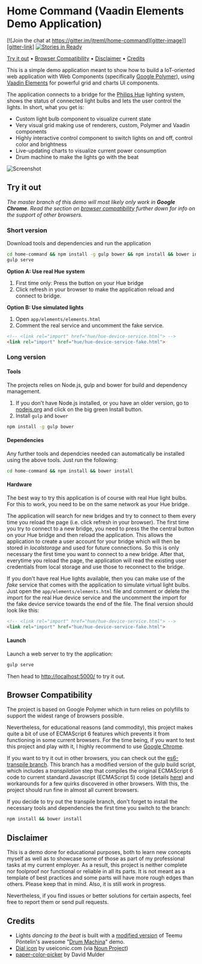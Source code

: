 # Home Command (Vaadin Elements Demo Application)


[![Join the chat at https://gitter.im/jtreml/home-command][gitter-image]][gitter-link] [![Stories in Ready][waffle-image]][waffle-link]

[gitter-image]: https://badges.gitter.im/Join%20Chat.svg
[gitter-link]: https://gitter.im/jtreml/home-command?utm_source=badge&utm_medium=badge&utm_campaign=pr-badge&utm_content=badge
[waffle-image]: https://badge.waffle.io/jtreml/home-command.svg?label=ready&title=Ready
[waffle-link]: http://waffle.io/jtreml/home-command


[Try it out](#try) &bullet; [Browser Compatibility](#browser) &bullet; [Disclaimer](#disclaimer) &bullet; [Credits](#credits)


This is a simple demo application meant to show how to build a IoT-oriented web application with Web Components (specifically [Google Polymer][polymer]), using [Vaadin Elements][elements] for powerful grid and charts UI components.

The application connects to a bridge for the [Philips Hue][hue] lighting system, shows the status of connected light bulbs and lets the user control the lights. In short, what you get is:

- Custom light bulb component to visualize current state
- Very visual grid making use of renderers, custom, Polymer and Vaadin components
- Highly interactive control component to switch lights on and off, control color and brightness
- Live-updating charts to visualize current power consumption
- Drum machine to make the lights go with the beat

![Screenshot](screenshot.png)

[polymer]: https://www.polymer-project.org/1.0/
[elements]: https://vaadin.com/elements
[hue]: http://www.meethue.com/


<h2 id="try">Try it out</h2>

_The master branch of this demo will most likely only work in **Google Chrome**. Read the section on [browser compatibility](#browser) further down for info on the support of other browsers._

<h3 id="short">Short version</h3>

Download tools and dependencies and run the application

```sh
cd home-command && npm install -g gulp bower && npm install && bower install
gulp serve
```

**Option A: Use real Hue system**

1. First time only: Press the button on your Hue bridge
2. Click refresh in your browser to make the application reload and connect to bridge.

**Option B: Use simulated lights**

1. Open `app/elements/elements.html`
2. Comment the real service and uncomment the fake service.

```html
<!-- <link rel="import" href="hue/hue-device-service.html"> -->
<link rel="import" href="hue/hue-device-service-fake.html">
```


<h3 id="long">Long version</h3>

#### Tools

The projects relies on Node.js, gulp and bower for build and dependency management.

1. If you don't have Node.js installed, or you have an older version, go to [nodejs.org](https://nodejs.org) and click on the big green Install button.
2. Install `gulp` and `bower`

```sh
npm install -g gulp bower
```

#### Dependencies

Any further tools and dependcies needed can automatically be installed using the above tools. Just run the following:

```sh
cd home-command && npm install && bower install
```

#### Hardware

The best way to try this application is of course with real Hue light bulbs. For this to work, you need to be on the same network as your Hue bridge.

The application will search for new bridges and try to connect to them every time you reload the page (i.e. click refresh in your browser). The first time you try to connect to a new bridge, you need to press the the central button on your Hue bridge and then reload the application. This allows the application to create a user account for your bridge which will then be stored in _localstorage_ and used for future connections. So this is only necessary the first time you want to connect to a new bridge. After that, everytime you reload the page, the application will read the existing user credentials from local storage and use those to reconnect to the bridge.

If you don't have real Hue lights available, then you can make use of the _fake_ service that comes with the application to simulate virtual light bulbs. Just open the `app/elements/elements.html` file and comment or delete the import for the real Hue device service and the uncomment the import for the fake device service towards the end of the file. The final version should look like this:

```html
<!-- <link rel="import" href="hue/hue-device-service.html"> -->
<link rel="import" href="hue/hue-device-service-fake.html">
```

#### Launch

Launch a web server to try the application:

```sh
gulp serve
```

Then head to [http://localhost:5000/](http://localhost:5000/) to try it out.


<h2 id="browser">Browser Compatibility</h2>

The project is based on Google Polymer which in turn relies on polyfills to support the widest range of browsers possible.

Nevertheless, for educational reasons (and commodity), this project makes quite a bit of use of ECMAScript 6 features which prevents it from functioning in some current browsers. For the time being, if you want to test this project and play with it, I highly recommend to use [Google Chrome][chrome].

If you want to try it out in other browsers, you can check out the [es6-transpile branch][es6-branch]. This branch has a modified version of the gulp build script, which includes a _transpilation_ step that compiles the original ECMAScript 6 code to current standard Javascript (ECMAScript 5) code (details [here][es6-transpile]) and workarounds for a few quirks discovered in other browsers. With this, the project should run fine in almost all current browsers.

If you decide to try out the transpile branch, don't forget to install the necessary tools and dependencies the first time you switch to the branch:

```sh
npm install && bower install
```

[chrome]: https://www.google.com/chrome/
[es6-branch]: https://github.com/jtreml/home-command/compare/master...es6-transpile
[es6-transpile]: https://github.com/PolymerElements/polymer-starter-kit/blob/master/docs/add-es2015-support-babel.md


<h2 id="disclaimer">Disclaimer</h2>

This is a demo done for educational purposes, both to learn new concepts myself as well as to showcase some of those as part of my professional tasks at my current employer. As a result, this project is neither complete nor foolproof nor functional or reliable in all its parts. It is not meant as a template of best practices and some parts will have more rough edges than others. Please keep that in mind. Also, it is still work in progress.

Nevertheless, if you find issues or better solutions for certain aspects, feel free to report them or send pull requests.


<h2 id="credits">Credits</h2>

- Lights _dancing to the beat_ is built with a [modified version][drum-mod] of Teemu Pöntelin's awesome "[Drum Machina][drum]" demo.
- [Dial icon][dial-icon] by useiconic.com (via [Noun Project][noun])
- [paper-color-picker][color-picker] by David Mulder

[drum]: https://github.com/tehapo/web-audio-sample-demo
[drum-mod]: https://github.com/jtreml/web-audio-sample-demo/compare/master...mods
[dial-icon]: https://thenounproject.com/icon/208576/
[noun]: https://thenounproject.com/
[color-picker]: https://github.com/David-Mulder/paper-color-picker/
